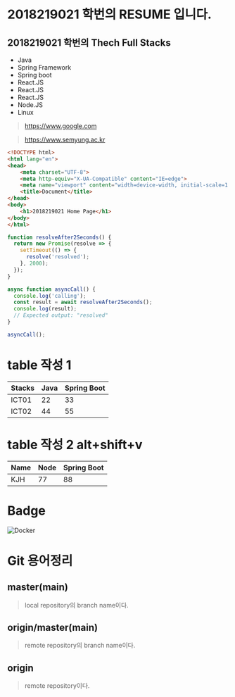 # 2018219021 학번의 RESUME 입니다.

## 2018219021 학번의 Thech Full Stacks
- Java
- Spring Framework
- Spring boot
- React.JS
- React.JS
- React.JS
- Node.JS
- Linux

> https://www.google.com

> https://www.semyung.ac.kr

```html
<!DOCTYPE html>
<html lang="en">
<head>
    <meta charset="UTF-8">
    <meta http-equiv="X-UA-Compatible" content="IE=edge">
    <meta name="viewport" content="width=device-width, initial-scale=1.0">
    <title>Document</title>
</head>
<body>
    <h1>2018219021 Home Page</h1>
</body>
</html>
```

```javascript
function resolveAfter2Seconds() {
  return new Promise(resolve => {
    setTimeout(() => {
      resolve('resolved');
    }, 2000);
  });
}

async function asyncCall() {
  console.log('calling');
  const result = await resolveAfter2Seconds();
  console.log(result);
  // Expected output: "resolved"
}

asyncCall();
```

# table 작성 1
| Stacks | Java | Spring Boot |
| ------ | ---- | ----------- |
| ICT01  | 22   | 33          |
| ICT02  | 44   | 55          |
# table 작성 2  alt+shift+v
| Name | Node | Spring Boot |
| ---- | ---- | ----------- |
| KJH  | 77   | 88          |


# Badge
<img alt="Docker" src="https://img.shields.io/badge/Docker-007ACC?style=for-the-badge&logo=Docker&logoColor=white" />

# Git 용어정리

## master(main)
> local repository의 branch name이다.

## origin/master(main)
> remote repository의 branch name이다.

## origin
> remote repository이다.